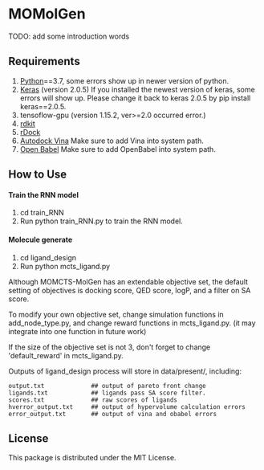 # MOMolGen

TODO: add some introduction words

## Requirements
1. [Python](https://www.anaconda.com/download/)==3.7, some errors show up in newer version of python.
2. [Keras](https://github.com/fchollet/keras) (version 2.0.5) If you installed the newest version of keras, some errors will show up. Please change it back to keras 2.0.5 by pip install keras==2.0.5. 
3. tensoflow-gpu (version 1.15.2, ver>=2.0 occurred error.) 
4. [rdkit](https://anaconda.org/rdkit/rdkit)
5. [rDock](http://rdock.sourceforge.net/installation/)
6. [Autodock Vina](https://vina.scripps.edu/) Make sure to add Vina into system path.
7. [Open Babel](http://openbabel.org/wiki/Category:Installation) Make sure to add OpenBabel into system path.

## How to Use

#### Train the RNN model

1. cd train_RNN
2. Run python train_RNN.py to train the RNN model.

#### Molecule generate

1. cd ligand_design
2. Run python mcts_ligand.py

Although MOMCTS-MolGen has an extendable objective set, the default setting of objectives is docking score, QED score, logP, and a filter on SA score.

To modify your own objective set, change simulation functions in add_node_type.py, and change reward functions in mcts_ligand.py. (it may integrate into one function in future work)

If the size of the objective set is not 3, don't forget to change 'default_reward' in mcts_ligand.py.

Outputs of ligand_design process will store in data/present/, including:
```
output.txt             ## output of pareto front change
ligands.txt            ## ligands pass SA score filter.
scores.txt             ## raw scores of ligands
hverror_output.txt     ## output of hypervolume calculation errors
error_output.txt       ## output of vina and obabel errors
```

## License
This package is distributed under the MIT License.
